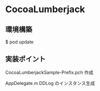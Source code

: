 # CocoaLumberjack

## 環境構築
$ pod update

## 実装ポイント
CocoaLumberjackSample-Prefix.pch 作成

AppDelegate.m
  DDLog のインスタンス生成
